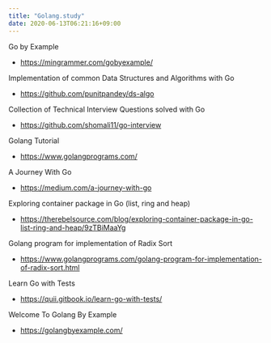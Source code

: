 ```yaml
---
title: "Golang.study"
date: 2020-06-13T06:21:16+09:00
---
```


Go by Example
 - https://mingrammer.com/gobyexample/

Implementation of common Data Structures and Algorithms with Go
 - https://github.com/punitpandey/ds-algo

Collection of Technical Interview Questions solved with Go
 - https://github.com/shomali11/go-interview

Golang Tutorial
- https://www.golangprograms.com/

A Journey With Go
 - https://medium.com/a-journey-with-go

Exploring container package in Go (list, ring and heap)
 - https://therebelsource.com/blog/exploring-container-package-in-go-list-ring-and-heap/9zTBiMaaYg

Golang program for implementation of Radix Sort
 - https://www.golangprograms.com/golang-program-for-implementation-of-radix-sort.html
 
Learn Go with Tests
 - https://quii.gitbook.io/learn-go-with-tests/

Welcome To Golang By Example
 - https://golangbyexample.com/


